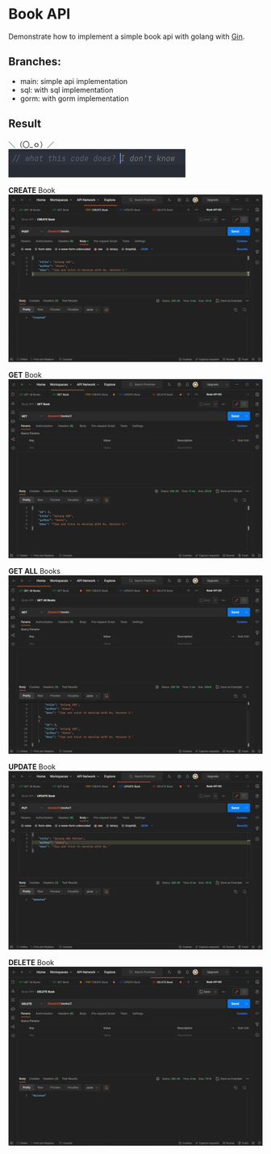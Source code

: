 # Book API
Demonstrate how to implement a simple book api with golang with [Gin](https://www.github.com/gin-gonic/gin).

## Branches:
- main: simple api implementation
- sql: with sql implementation
- gorm: with gorm implementation

## Result

＼（〇_ｏ）／  
![img.png](copilot.png)

**CREATE** Book
![img.png](.git-assets/api-create.png)

**GET** Book
![img.png](.git-assets/api-get.png)

**GET ALL** Books
![img.png](.git-assets/api-get-all.png)

**UPDATE** Book
![img.png](.git-assets/api-update.png)

**DELETE** Book
![img.png](.git-assets/api-delete.png)

